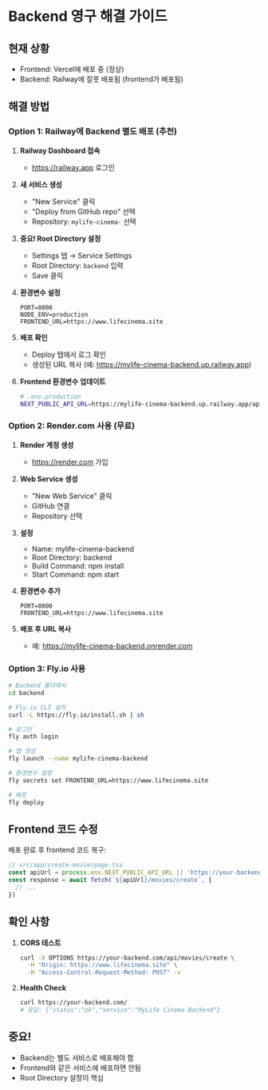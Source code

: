 # Backend 영구 해결 가이드

## 현재 상황
- Frontend: Vercel에 배포 중 (정상)
- Backend: Railway에 잘못 배포됨 (frontend가 배포됨)

## 해결 방법

### Option 1: Railway에 Backend 별도 배포 (추천)

1. **Railway Dashboard 접속**
   - https://railway.app 로그인

2. **새 서비스 생성**
   - "New Service" 클릭
   - "Deploy from GitHub repo" 선택
   - Repository: `mylife-cinema-` 선택

3. **중요! Root Directory 설정**
   - Settings 탭 → Service Settings
   - Root Directory: `backend` 입력
   - Save 클릭

4. **환경변수 설정**
   ```
   PORT=8000
   NODE_ENV=production
   FRONTEND_URL=https://www.lifecinema.site
   ```

5. **배포 확인**
   - Deploy 탭에서 로그 확인
   - 생성된 URL 복사 (예: https://mylife-cinema-backend.up.railway.app)

6. **Frontend 환경변수 업데이트**
   ```bash
   # .env.production
   NEXT_PUBLIC_API_URL=https://mylife-cinema-backend.up.railway.app/api
   ```

### Option 2: Render.com 사용 (무료)

1. **Render 계정 생성**
   - https://render.com 가입

2. **Web Service 생성**
   - "New Web Service" 클릭
   - GitHub 연결
   - Repository 선택

3. **설정**
   - Name: mylife-cinema-backend
   - Root Directory: backend
   - Build Command: npm install
   - Start Command: npm start

4. **환경변수 추가**
   ```
   PORT=8000
   FRONTEND_URL=https://www.lifecinema.site
   ```

5. **배포 후 URL 복사**
   - 예: https://mylife-cinema-backend.onrender.com

### Option 3: Fly.io 사용

```bash
# Backend 폴더에서
cd backend

# Fly.io CLI 설치
curl -L https://fly.io/install.sh | sh

# 로그인
fly auth login

# 앱 생성
fly launch --name mylife-cinema-backend

# 환경변수 설정
fly secrets set FRONTEND_URL=https://www.lifecinema.site

# 배포
fly deploy
```

## Frontend 코드 수정

배포 완료 후 frontend 코드 복구:

```typescript
// src/app/create-movie/page.tsx
const apiUrl = process.env.NEXT_PUBLIC_API_URL || 'https://your-backend-url.com'
const response = await fetch(`${apiUrl}/movies/create`, {
  // ...
})
```

## 확인 사항

1. **CORS 테스트**
   ```bash
   curl -X OPTIONS https://your-backend.com/api/movies/create \
     -H "Origin: https://www.lifecinema.site" \
     -H "Access-Control-Request-Method: POST" -v
   ```

2. **Health Check**
   ```bash
   curl https://your-backend.com/
   # 응답: {"status":"ok","service":"MyLife Cinema Backend"}
   ```

## 중요!
- Backend는 별도 서비스로 배포해야 함
- Frontend와 같은 서비스에 배포하면 안됨
- Root Directory 설정이 핵심